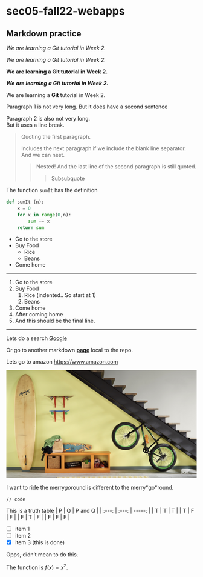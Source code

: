 # sec05-fall22-webapps

## Markdown practice

*We are learning a Git tutorial in Week 2.*

_We are learning a Git tutorial in Week 2._

**We are learning a Git tutorial in Week 2.**

***We are learning a Git tutorial in Week 2.***

We are learning a **Git** tut*or*ial in Week 2.

Paragraph 1 is not very long.
But it does have a second sentence

Paragraph 2 is also not very long.<br>
But it uses a line break.

> Quoting the first paragraph.
>
>Includes the next paragraph if we include the blank line separator.
And we can nest.
>> Nested!
And the last line of the second paragraph is still quoted.
>>> Subsubquote

The function `sumIt` has the definition
```python
def sumIt (n):
	x = 0
	for x in range(0,n):
		sum += x
	return sum
```

* Go to the store
* Buy Food
  * Rice
  * Beans
* Come home

***

1. Go to the store
2.  Buy Food
	1. Rice (indented.. So start at 1)
	2.  Beans
3. Come home
4. After coming home
5. And this should be the final line.

---

Lets do a search [Google](https://www.google.com)

Or go to another markdown **[page](second.md)** local to the repo.

Lets go to amazon <https://www.amazon.com>

![Home](image.jpeg "hall")

I want to ride the merry*go*round is different to the merry\*go\*round.

```
// code
```

This is a truth table
|   P   |   Q   | P and Q |
| :---: | :---: | -----: |
|   T   |   T   |    T    |
|   T   |   F   |    F    |
|   F   |   T   |    F    |
|   F   |   F   |    F    |

- [ ] item 1
- [ ] item 2 
- [x] item 3 (this is done)

~~Opps, didn’t mean to do this.~~

The function is $f(x) = x^2$.